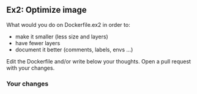 ## Ex2: Optimize image

What would you do on Dockerfile.ex2 in order to:

- make it smaller (less size and layers)
- have fewer layers
- document it better (comments, labels, envs ...)

Edit the Dockerfile and/or write below your thoughts. Open a pull request with your changes.


### Your changes

